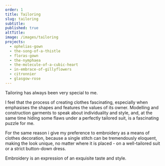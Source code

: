 ```yaml
---
order: 1
title: Tailoring
slug: tailoring
subtitle:
published: true
altTitle:
image: /images/tailoring
projects:
  - ophelias-gown
  - the-song-of-a-thistle
  - floras-gown
  - the-nymphaea
  - the-molecule-of-a-cubic-heart
  - in-embrace-of-gillyflowers
  - citronnier
  - glasgow-rose
---
```


Tailoring has always been very special to me.

I feel that the process of creating clothes fascinating, especially when emphasises the shapes and features the values of its owner. Modelling and construction garments to speak about individuality and style, and, at the same time hiding some flaws under a perfectly tailored suit, is a fascinating puzzle for me.

For the same reason i give my preference to embroidery as a means of clothes decoration, because a single stitch can be tremendously eloquent, making the look unique, no matter where it is placed - on a well-tailored suit or a strict button-down dress.

Embroidery is an expression of an exquisite taste and style.
